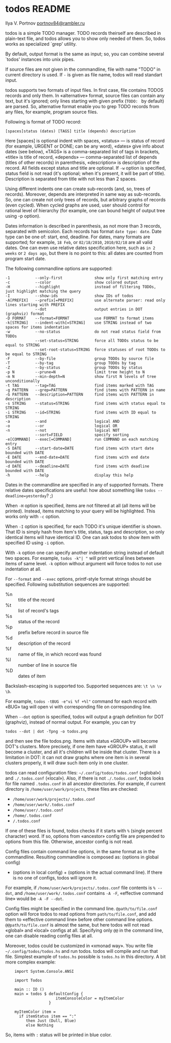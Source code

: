 todos README
============
Ilya V. Portnov <portnov84@rambler.ru>

todos is a simple TODO manager. TODO records theirself are described in
plain-text file, and todos allows you to show only needed of them. So, todos
works as specialized `grep' utility.

By default, output format is the same as input; so, you can combine several
`todos' instances into unix pipes. 

If source files are not given in the commandline, file with name "TODO" in
current directory is used. If `-` is given as file name, todos will read
standart input.

todos supports two formats of input files. In first case, file contains TODOS
records and only them. In «alternative» format, source files can contain any
text, but it's ignored; only lines starting with given prefix (`TODO: ` by
default) are parsed. So, alternative format enable you to grep TODO records
from any files, for example, program source files.

Following is format of TODO record:

    [spaces]status (dates) [TAGS] title (depends) description

Here [spaces] is optional indent with spaces, «status» — is status of record
(for example, URGENT or DONE; can be any word), «dates» give info about dates
(see below), «TAGS» is a comma-separated list of tags in brackets, «title» is
title of record, «depends» — comma-separated list of depends (titles of other
records) in parenthesis, «description» is description of the record. All fields
except status and title are optional. If `-w` option is specified, status field
is not read (it's optional; when it's present, it will be part of title).
Description is separated from title with not less than 2 spaces. 

Using different indents one can create sub-records (and, so, trees of records).
Moreover, depends are interpreted in same way as sub-records. So, one can
create not only trees of records, but arbitrary graphs of records (even
cycled). When cycled graphs are used, user should control for rational level of
hierarchy (for example, one can bound height of output tree using -p option).

Dates information is described in parenthesis, as not more than 3 records,
separated with semicolon. Each records has format `date type: date`. Date type
can be one of: start, end, deadline. For dates, many formats are supported; for
example, `18 Feb`, or `02/18/2010`, `2010/02/18` are all valid dates. One can
even use relative dates specification here, such as `in 2 weeks` or `2 days
ago`, but there is no point to this: all dates are counted from program start
date.

The following commandline options are supported:

    -1           --only-first              show only first matching entry
    -c           --color                   show colored output
    -H           --highlight               instead of filtering TODOs, just highlight matching the query
    -I           --show-ids                show IDs of todos
    -A[PREFIX]   --prefix[=PREFIX]         use alternate parser: read only lines starting with PREFIX
                 --dot                     output entries in DOT (graphviz) format
    -D FORMAT    --format=FORMAT           use FORMAT to format items
    -k[STRING]   --indent-with[=STRING]    use STRING instead of two spaces for items indentation
    -w           --no-status               do not read status field from TODOs
                 --set-status=STRING       force all TODOs status to be equal to STRING
                 --set-root-status=STRING  force statuses of root TODOs to be equal to STRING
    -F           --by-file                 group TODOs by source file
    -T           --by-tag                  group TODOs by tag
    -Z           --by-status               group TODOs by status
    -p N         --prune=N                 limit tree height to N
    -m N         --min-depth=N             show first N levels of tree unconditionally
    -t TAG       --tag=TAG                 find items marked with TAG
    -g PATTERN   --grep=PATTERN            find items with PATTERN in name
    -G PATTERN   --description=PATTERN     find items with PATTERN in description
    -s STRING    --status=STRING           find items with status equal to STRING
    -i STRING    --id=STRING               find items with ID equal to STRING
    -a           --and                     logical AND
    -o           --or                      logical OR
    -n           --not                     logical NOT
                 --sort=FIELD              specify sorting
    -e[COMMAND]  --exec[=COMMAND]          run COMMAND on each matching entry
    -S DATE      --start-date=DATE         find items with start date bounded with DATE
    -E DATE      --end-date=DATE           find items with end date bounded with DATE
    -d DATE      --deadline=DATE           find items with deadline bounded with DATE
    -h           --help                    display this help

Dates in the commandline are specified in any of supported formats. There
relative dates specifications are useful: how about something like `todos
--deadline=yesterday`? ;)

When `-H` option is specified, items are not filtered at all (all items will be
printed). Instead, items matching to your query will be highlighted. This works
only with `-c` option.

When `-I` option is specified, for each TODO it's unique identifier is shown.
That ID is simply hash  from item's title, status, tags and description, so
only identical items will have identical ID. One can ask todos to show item
with specified ID using `-i` option.

With `-k` option one can specify another indentation string instead of default
two spaces. For example, `todos -k"| "` will print vertical lines between items
of same level. `-k` option without argument will force todos to not use
indentation at all.

For `--format` and `--exec` options, printf-style format strings should be
specified. Following substitution sequences are supported:

<dl>
  <dt>%n</dt>
  <dd>title of the record</dd>
  <dt>%t</dt>
  <dd>list of record's tags</dd>
  <dt>%s</dt>
  <dd>status of the record</dd>
  <dt>%p</dt>
  <dd>prefix before record in source file</dd>
  <dt>%d</dt>
  <dd>description of the record</dd>
  <dt>%f</dt>
  <dd>name of file, in which record was found</dd>
  <dt>%l</dt>
  <dd>number of line in source file</dd>
  <dt>%D</dt>
  <dd>dates of item</dd>
</dl>

Backslash-escaping is supported too. Supported sequences are: `\t \n \v \b`.

For example, `todos -tBUG -e"vi %f +%l"` command for each record with «BUG» tag
will open vi with corresponding file on corresponding line.

When `--dot` option is specified, todos will output a graph definition for DOT
(graphviz), instead of normal output. For example, you can try

    todos --dot | dot -Tpng -o todos.png

and then see the file todos.png. Items with status «GROUP» will become DOT's
clusters. More precisely, if one item have «GROUP» status, it will become a
cluster, and all it's children will be inside that cluster. There is a
limitation in DOT: it can not draw graphs where one item is in several clusters
properly, it will draw such item only in one cluster.

todos can read configuration files: `~/.config/todos/todos.conf` («global») and
`./.todos.conf` («local»). Also, if there is not `./.todos.conf`, todos looks
for file named `.todos.conf` in all ancestor directories. For example, if
current directory is `/home/user/work/projects`, these files are checked:

  * `/home/user/work/projects/.todos.conf`
  * `/home/user/work/.todos.conf`
  * `/home/user/.todos.conf`
  * `/home/.todos.conf`
  * `/.todos.conf`

If one of these files is found, todos checks if it starts with `%` (single
percent character) word. If so, options from «ancestor» config file are
prepended to options from this file. Otherwise, ancestor config is not read.

Config files contain command line options, in the same format as in the
commandline. Resulting commandline is composed as: (options in global config)
+ (options in local config) + (options in the actual command line). If there is
no one of configs, todos will ignore it.

For example, if  `/home/user/work/projects/.todos.conf` file contents is `% --dot`,
and `/home/user/work/.todos.conf` contains `-A -F`, «effective command line» would be
`-A -F --dot`.

Config files might be specified in the command line. `@path/to/file.conf`
option will force todos to read options from `path/to/file.conf`, and add them
to «effective command line» before other command line options.
`@@path/to/file.conf` is almost the same, but here todos will not read «global»
and «local» configs at all. Specifying only `@@` in the command line, one can
disable reading config files at all.

Moreover, todos could be customized in «xmonad way». You write file
`~/.config/todos/todos.hs` and run todos. todos will compile and run that file.
Simplest example of `todos.hs` possible is `todos.hs` in this directory. A bit
more complex example:

```
    import System.Console.ANSI

    import Todos

    main :: IO ()
    main = todos $ defaultConfig {
                      itemConsoleColor = myItemColor
                   }

    myItemColor item =
      if itemStatus item == ":"
         then Just (Dull, Blue)
         else Nothing
```

So, items with `:` status will be printed in blue color.

